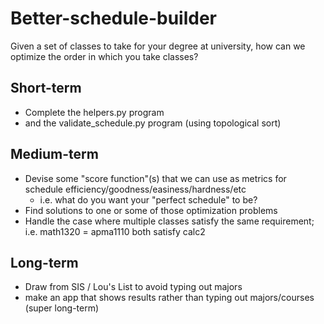 # Better-schedule-builder
Given a set of classes to take for your degree at university, how can we optimize the order in which you take classes?

## Short-term
+ Complete the helpers.py program
+ and the validate_schedule.py program (using topological sort)

## Medium-term
+ Devise some "score function"(s) that we can use as metrics for schedule efficiency/goodness/easiness/hardness/etc
  + i.e. what do you want your "perfect schedule" to be?
+ Find solutions to one or some of those optimization problems
+ Handle the case where multiple classes satisfy the same requirement; i.e. math1320 = apma1110 both satisfy calc2

## Long-term
+ Draw from SIS / Lou's List to avoid typing out majors
+ make an app that shows results rather than typing out majors/courses (super long-term)
